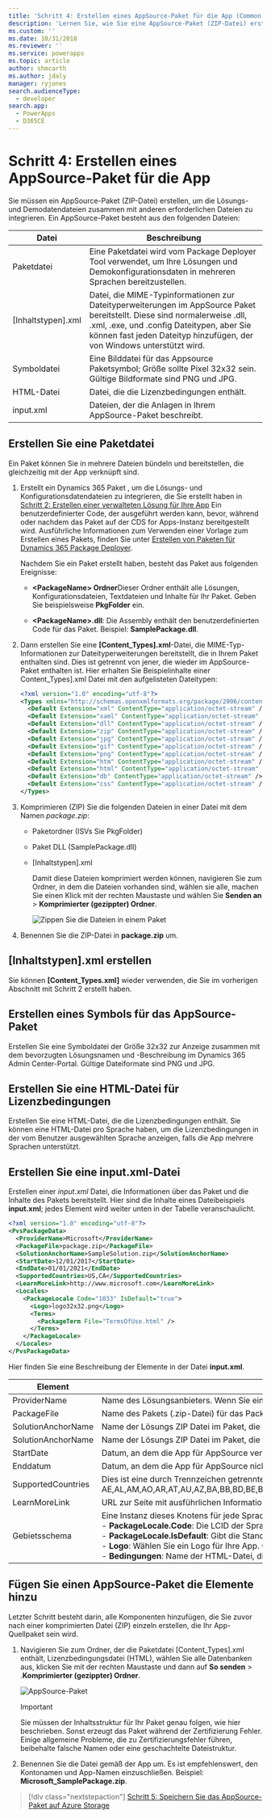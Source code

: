 ```yaml
---
title: 'Schritt 4: Erstellen eines AppSource-Paket für die App (Common Data Service for Apps) | Microsoft Docs'
description: 'Lernen Sie, wie Sie eine AppSource-Paket (ZIP-Datei) erstellen, um die Lösungs- und Demodatendateien zusammen mit anderen erforderlichen Dateien zu integrieren.'
ms.custom: ''
ms.date: 10/31/2018
ms.reviewer: ''
ms.service: powerapps
ms.topic: article
author: shmcarth
ms.author: jdaly
manager: ryjones
search.audienceType:
  - developer
search.app:
  - PowerApps
  - D365CE
---
```

# <a name="step-4-create-an-appsource-package-for-your-app"></a>Schritt 4: Erstellen eines AppSource-Paket für die App

Sie müssen ein AppSource-Paket (ZIP-Datei) erstellen, um die Lösungs- und Demodatendateien zusammen mit anderen erforderlichen Dateien zu integrieren. Ein AppSource-Paket besteht aus den folgenden Dateien:

|Datei|Beschreibung|
|--|--|
|Paketdatei|Eine Paketdatei wird vom Package Deployer Tool verwendet, um Ihre Lösungen und Demokonfigurationsdaten in mehreren Sprachen bereitzustellen.|
|[Inhaltstypen].xml|Datei, die MIME-Typinformationen zur Dateityperweiterungen im AppSource Paket bereitstellt. Diese sind normalerweise .dll, .xml, .exe, und .config Dateitypen, aber Sie können fast jeden Dateityp hinzufügen, der von Windows unterstützt wird.|
|Symboldatei|Eine Bilddatei für das Appsource Paketsymbol; Größe sollte Pixel 32x32 sein. Gültige Bildformate sind PNG und JPG.|
|HTML-Datei|Datei, die die Lizenzbedingungen enthält.|
|input.xml|Dateien, der die Anlagen in Ihrem AppSource-Paket beschreibt.|


## <a name="create-a-package-file"></a>Erstellen Sie eine Paketdatei

Ein Paket können Sie in mehrere Dateien bündeln und bereitstellen, die gleichzeitig mit der App verknüpft sind. 

1. Erstellt ein Dynamics 365 Paket , um die Lösungs- und Konfigurationsdatendateien zu integrieren, die Sie erstellt haben in [Schritt 2: Erstellen einer verwalteten Lösung für Ihre App](create-solution-app-appsource.md) Ein benutzerdefinierter Code, der ausgeführt werden kann, bevor, während oder nachdem das Paket auf der CDS for Apps-Instanz bereitgestellt wird. Ausführliche Informationen zum Verwenden einer Vorlage zum Erstellen eines Pakets, finden Sie unter [Erstellen von Paketen für Dynamics 365 Package Deployer](/dynamics365/customer-engagement/developer/create-packages-package-deployer).

    Nachdem Sie ein Paket erstellt haben, besteht das Paket aus folgenden Ereignisse:

    - **\<PackageName> Ordner**Dieser Ordner enthält alle Lösungen, Konfigurationsdateien, Textdateien und Inhalte für Ihr Paket. Geben Sie beispielsweise **PkgFolder** ein.  
  
    - **\<PackageName>.dll**: Die Assembly enthält den benutzerdefinierten Code für das Paket. Beispiel: **SamplePackage.dll**.

2. Dann erstellen Sie eine **[Content_Types].xml**-Datei, die MIME-Typ-Informationen zur Dateityperweiterungen bereitstellt, die in Ihrem Paket enthalten sind. Dies ist getrennt von jener, die wieder im AppSource-Paket enthalten ist. Hier erhalten Sie Beispielinhalte einer Content_Types].xml Datei mit den aufgelisteten Dateitypen:

    ```xml
    <?xml version="1.0" encoding="utf-8"?>
    <Types xmlns="http://schemas.openxmlformats.org/package/2006/content-types">
      <Default Extension="xml" ContentType="application/octet-stream" />
      <Default Extension="xaml" ContentType="application/octet-stream" />
      <Default Extension="dll" ContentType="application/octet-stream" />
      <Default Extension="zip" ContentType="application/octet-stream" />
      <Default Extension="jpg" ContentType="application/octet-stream" />
      <Default Extension="gif" ContentType="application/octet-stream" />
      <Default Extension="png" ContentType="application/octet-stream" />
      <Default Extension="htm" ContentType="application/octet-stream" />
      <Default Extension="html" ContentType="application/octet-stream" />
      <Default Extension="db" ContentType="application/octet-stream" />
      <Default Extension="css" ContentType="application/octet-stream" />
    </Types>
    ```

3. Komprimieren (ZIP) Sie die folgenden Dateien in einer Datei mit dem Namen *package.zip*:
   - Paketordner (ISVs Sie PkgFolder)
   - Paket DLL (SamplePackage.dll)
   - [Inhaltstypen].xml

     Damit diese Dateien komprimiert werden können, navigieren Sie zum Ordner, in dem die Dateien vorhanden sind, wählen sie alle, machen Sie einen Klick mit der rechten Maustaste und wählen Sie **Senden an** > **Komprimierter (gezippter) Ordner**.

     ![Zippen Sie die Dateien in einem Paket](media/appsource-zip-package.png) 

4. Benennen Sie die ZIP-Datei in **package.zip** um.

## <a name="create-contenttypesxml"></a>[Inhaltstypen].xml erstellen

Sie können **[Content_Types.xml]** wieder verwenden, die Sie im vorherigen Abschnitt mit Schritt 2 erstellt haben.

## <a name="create-an-icon-for-your-appsource-package"></a>Erstellen eines Symbols für das AppSource-Paket

Erstellen Sie eine Symboldatei der Größe 32x32 zur Anzeige zusammen mit dem bevorzugten Lösungsnamen und -Beschreibung im Dynamics 365 Admin Center-Portal. Gültige Dateiformate sind PNG und JPG.

## <a name="create-an-html-file-for-license-terms"></a>Erstellen Sie eine HTML-Datei für Lizenzbedingungen

Erstellen Sie eine HTML-Datei, die die Lizenzbedingungen enthält. Sie können eine HTML-Datei pro Sprache haben, um die Lizenzbedingungen in der vom Benutzer ausgewählten Sprache anzeigen, falls die App mehrere Sprachen unterstützt.

## <a name="create-inputxml-file"></a>Erstellen Sie eine input.xml-Datei

Erstellen einer *input.xml* Datei, die Informationen über das Paket und die Inhalte des Pakets bereitstellt. Hier sind die Inhalte eines Dateibeispiels **input.xml**; jedes Element wird weiter unten in der Tabelle veranschaulicht.

```xml
<?xml version="1.0" encoding="utf-8"?>
<PvsPackageData>
  <ProviderName>Microsoft</ProviderName>
  <PackageFile>package.zip</PackageFile>
  <SolutionAnchorName>SampleSolution.zip</SolutionAnchorName>
  <StartDate>12/01/2017</StartDate>
  <EndDate>01/01/2021</EndDate>
  <SupportedCountries>US,CA</SupportedCountries>
  <LearnMoreLink>http://www.microsoft.com</LearnMoreLink>
  <Locales>
    <PackageLocale Code="1033" IsDefault="true">
      <Logo>logo32x32.png</Logo>
      <Terms>
        <PackageTerm File="TermsOfUse.html" />
      </Terms>
    </PackageLocale>
  </Locales>
</PvsPackageData>
```


Hier finden Sie eine Beschreibung der Elemente in der Datei **input.xml**.

|Element|Beschreibung|
|--|--|
|ProviderName|Name des Lösungsanbieters. Wenn Sie ein Team als Microsoft werden, geben Sie **Microsoft** an.|
|PackageFile|Name des Pakets (.zip-Datei) für das Package Deployer Tool. Dies sollte die Paketassembly, den Paketordner mit Ihren App-Anlagen und die Content_Types.xml-Datei enthalten. Die package.zip-Datei wird unter dem Abschnitt [Erstellen einer Paketdatei](#create-a-package-file) erstellt.|
|SolutionAnchorName|Name der Lösungs ZIP Datei im Paket, die für den Anzeigenamen und die Beschreibung der Lösungsanlagen verwendet wird.|
|SolutionAnchorName|Name der Lösungs ZIP Datei im Paket, die für den Anzeigenamen und die Beschreibung der Lösungsanlagen verwendet wird.|
|StartDate|Datum, an dem die App für AppSource verfügbar ist. Das Datumsformat ist TT/MM/JJJJ.|
|Enddatum|Datum, an dem die App für AppSource nicht mehr verfügbar ist. Das Datumsformat ist TT/MM/JJJJ.|
|SupportedCountries|Dies ist eine durch Trennzeichen getrennte Liste mit Ländern oder Regionen, in denen die App verfügbar sein soll. Zurzeit werden folgende Länder unterstützt: AE,AL,AM,AO,AR,AT,AU,AZ,BA,BB,BD,BE,BG,BH,BM,BN,BO,BR,BY,CA,CH,CI,CL,CM,CO,CR,CV,CW,CY,CZ,DE,DK,DO,DZ,EC,EE,EG,ES,FI,FR,GB,GE,GH,GR,GT,HK,HN,HR,HU,ID,IE,IL,IN,IQ,IS,IT,JM,JO,JP,KE,KG,KN,KR,KW,KY,KZ,LB,LK,LT,LU,LV,LY,MA,MC,MD,ME,MK,MN,MO,MT,MU,MX,MY,NG,NI,NL,NO,NZ,OM,PA,PE,PH,PK,PL,PR,PS,PT,PY,QA,RO,RS,RU,RW,SA,SE,SG,SI,SK,SN,SV,TH,TM,TN,TR,TT,TW,UA,US,UY,UZ,VE,VI,VN,ZA,ZW|
|LearnMoreLink|URL zur Seite mit ausführlichen Informationen für dieses Paket.|
|Gebietsschema|Eine Instanz dieses Knotens für jede Sprache, die Sie in der bevorzugten Lösung der Benutzeroberfläche sichern möchten. Dieser Knoten enthält die folgenden untergeordneten Elemente:<br/>- **PackageLocale.Code**: Die LCID der Sprache für den Knoten. Beispiel: US-Englisch ist 1033<br/>- **PackageLocale.IsDefault**: Gibt die Standardsprache an. Diese wird als Ausweichsprache genutzt, wenn die Sprache, die vom Kunden ausgewählt wurde, nicht verfügbar ist.<br/>- **Logo**: Wählen Sie ein Logo für Ihre App. Größe des Bilds muss 32x32 sein. Gültige Bildformate sind PNG und JPG.<br/>- **Bedingungen**: Name der HTML-Datei, die Lizenzbedingungen für alle Sprachen enthält.|

## <a name="add-the-items-to-an-appsource-package"></a>Fügen Sie einen AppSource-Paket die Elemente hinzu

Letzter Schritt besteht darin, alle Komponenten hinzufügen, die Sie zuvor nach einer komprimierten Datei (ZIP) einzeln erstellen, die Ihr App-Quellpaket sein wird.

1. Navigieren Sie zum Ordner, der die Paketdatei [Content_Types].xml enthält, Lizenzbedingungsdatei (HTML), wählen Sie alle Datenbanken aus, klicken Sie mit der rechten Maustaste und dann auf **So senden** > .**Komprimierter (gezippter) Ordner**.

    ![AppSource-Paket](media/appsource-package.png)

    > [!IMPORTANT]
    > Sie müssen der Inhaltsstruktur für Ihr Paket genau folgen, wie hier beschrieben. Sonst erzeugt das Paket während der Zertifizierung Fehler. Einige allgemeine Probleme, die zu Zertifizierungsfehler führen, beibehalte falsche Namen oder eine geschachtelte Dateistruktur.

2. Benennen Sie die Datei gemäß der App um. Es ist empfehlenswert, den Kontonamen und App-Namen einzuschließen. Beispiel: **Microsoft_SamplePackage.zip**.
 

> [!div class="nextstepaction"]
> [Schritt 5: Speichern Sie das AppSource-Paket auf Azure Storage](store-appsource-package-azure-storage.md) 
